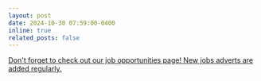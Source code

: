```yaml
---
layout: post
date: 2024-10-30 07:59:00-0400
inline: true
related_posts: false
---
```


[Don't forget to check out our job opportunities page! New jobs adverts are added regularly.](/Job_highlights)

